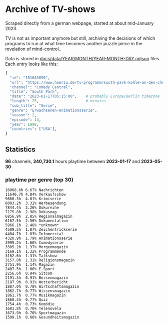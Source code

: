 # Archive of TV-shows

Scraped directly from a german webpage, started at about mid-January 2023.

TV is not as important anymore but still, archiving the decisions of which programs to run at what time
becomes another puzzle piece in the revelation of mind-control.. 

Data is stored in [docs/data/YEAR/MONTH/YEAR-MONTH-DAY.ndjson](docs/data/) files. 
Each entry looks like this:

```python
{
  "id": "181043890", 
  "url": "https://www.hoerzu.de/tv-programm/south-park-kohle-an-den-chefkoch/bid_181043890/", 
  "channel": "Comedy Central", 
  "title": "South Park", 
  "date": "2023-01-17T05:15:00",    # probably Europe/Berlin timezone 
  "length": 25,                     # minutes 
  "sub_title": "Serie", 
  "genre": "Erwachsenen-Animationsserie", 
  "season": 2, 
  "episode": 14, 
  "year": 1998, 
  "countries": ["USA"],
}
```

## Statistics

**96** channels, **240,730.1** hours playtime between **2023-01-17** and **2023-05-30**


### playtime per genre (top 30)

    16068.6h 6.67% Nachrichten
    11640.7h 4.84% Verkaufsshow
    9660.3h  4.01% Krimiserie
    8003.2h  3.32% Werbesendung
    7844.4h  3.26% Dokureihe
    7175.8h  2.98% Dokusoap
    6856.9h  2.85% Regionalmagazin
    6167.5h  2.56% Dokumentation
    5966.1h  2.48% *unknown*
    4509.5h  1.87% Zeichentrickserie
    4404.7h  1.83% Infomercial
    4320.9h  1.79% Animationsserie
    3999.2h  1.66% Comedyserie
    3305.2h  1.37% Morgenmagazin
    3169.1h  1.32% Programmende
    3162.6h  1.31% Talkshow
    3157.8h  1.31% Religionsmagazin
    2751.9h  1.14% Magazin
    2407.5h  1.00% E-Sport
    2256.6h  0.94% Sitcom
    2191.3h  0.91% Börsenmagazin
    2187.9h  0.91% Wetterbericht
    1887.0h  0.78% Wirtschaftsmagazin
    1862.7h  0.77% Wissensmagazin
    1861.7h  0.77% Musikmagazin
    1860.4h  0.77% Quiz
    1754.4h  0.73% Komödie
    1681.8h  0.70% Telenovela
    1673.9h  0.70% Sportmagazin
    1599.1h  0.66% Gesundheitsmagazin
